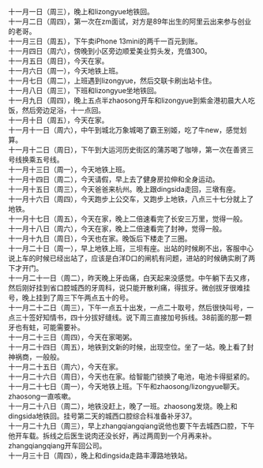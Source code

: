 十一月一日（周三），晚上和lizongyue地铁回。</br> 
十一月二日（周四），第一次在zm面试，对方是89年出生的阿里云出来参与创业的老哥。</br> 
十一月三日（周五），下午卖iPhone 13mini的两千一百元到账。</br> 
十一月四日（周六），傍晚到小区旁边顺爱美业剪头发，充值300。</br> 
十一月五日（周日），今天在家。</br> 
十一月六日（周一），今天地铁上班。</br> 
十一月七日（周二），上班遇到lizongyue，然后交联卡刷出站卡住。</br> 
十一月八日（周三），下班和lizongyue坐地铁回。</br> 
十一月九日（周四），晚上五点半zhaosong开车和lizongyue到紫金港初晨大人吃饭，然后旁边足浴，十一点回。</br> 
十一月十日（周五），今天在家。</br> 
十一月十一日（周六），中午到城北万象城喝了霸王别姬，吃了牛new，感觉划算。</br> 
十一月十二日（周日），下午到大运河历史街区的蒲苏喝了咖啡，第一次在善贤三号线换乘五号线。</br> 
十一月十三日（周一），今天地铁上班。</br> 
十一月十四日（周二），今天请假，早上去了健身房拉伸和全身运动。</br> 
十一月十五日（周三），今天爸爸来杭州。晚上跟dingsida走回，三墩有座。</br> 
十一月十六日（周四），今天跑步上公交车，又跑步上地铁，八点三十七分就上了地铁。</br> 
十一月十七日（周五），今天在家，晚上二倍速看完了长安三万里，觉得一般。</br> 
十一月十八日（周六），今天在家，晚上二倍速看完了封神，觉得一般。</br> 
十一月十九日（周日），今天也在家。晚饭后下楼走了三圈。</br> 
十一月二十日（周一），早上地铁上班，三坝有座。出站的时候刷不出，客服中心说上车的时候已经出站了，应该是白洋D口的闸机有问题，进站的时候确实刷了两下才开门。</br> 
十一月二十一日（周二），昨天晚上牙齿痛，白天起来没感觉。中午躺下去又疼，然后刚好挂到省口腔城西的牙周科，说只能开散利痛，得拔牙。微创拔牙很难挂号，晚上挂到了周三下午两点五十的号。</br> 
十一月二十二日（周三），下午一点五十出发，一点二十取号，然后很快叫号，一点三十签好知情书，四十分拔好缝线。说下周三直接加号拆线。38前面的那一颗牙也有蛀，可能需要补。</br> 
十一月二十三日（周四），今天在家喝粥。</br> 
十一月二十四日（周五），地铁到文新的时候，出现空位。坐了一站。晚上看了封神祸商，一般般。</br> 
十一月二十五日（周六），今天在家。</br> 
十一月二十六日（周日），今天也在家。给智能门锁换了电池，电池卡得挺紧的。</br> 
十一月二十七日（周一），今天地铁上班。下午和zhaosong/lizongyue聊天。zhaosong一直咳嗽。</br>
十一月二十八日（周二），地铁没赶上，晚了一班。zhaosong发烧。晚上和dingsida地铁回。挂号第二天的城西口腔综合科准备补牙37。</br>
十一月二十九日（周三），早上zhangqiangqiang说他也要下午去城西口腔，下午他开车载。拆线之后医生说肉还没长好，再过两周到一个月再来补。zhangqiangqiang开车回公司。</br>
十一月三十日（周四），晚上和dingsida走路丰潭路地铁站。</br>
